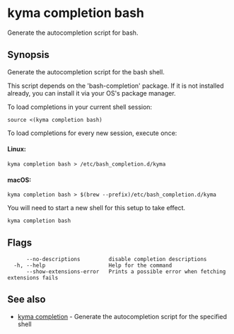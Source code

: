 # kyma completion bash

Generate the autocompletion script for bash.

## Synopsis

Generate the autocompletion script for the bash shell.

This script depends on the 'bash-completion' package.
If it is not installed already, you can install it via your OS's package manager.

To load completions in your current shell session:

	source <(kyma completion bash)

To load completions for every new session, execute once:

#### Linux:

	kyma completion bash > /etc/bash_completion.d/kyma

#### macOS:

	kyma completion bash > $(brew --prefix)/etc/bash_completion.d/kyma

You will need to start a new shell for this setup to take effect.


```bash
kyma completion bash
```

## Flags

```text
      --no-descriptions         disable completion descriptions
  -h, --help                    Help for the command
      --show-extensions-error   Prints a possible error when fetching extensions fails
```

## See also

* [kyma completion](kyma_completion.md) - Generate the autocompletion script for the specified shell
